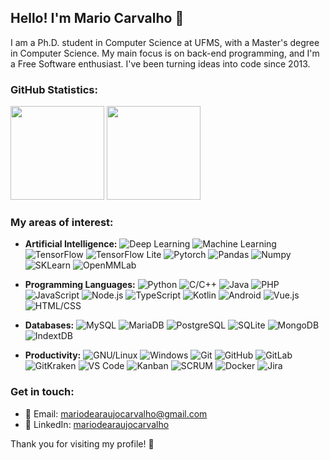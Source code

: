 ## Hello! I'm Mario Carvalho 👋

I am a Ph.D. student in Computer Science at UFMS, with a Master's degree in Computer Science. My main focus is on back-end programming, and I'm a Free Software enthusiast. I've been turning ideas into code since 2013.


### GitHub Statistics:

<div align="left">
  <img height="150em" src="https://github-readme-stats.vercel.app/api?username=MarioCarvalhoBr&show_icons=true&theme=synthwave&include_all_commits=true&count_private=true"/>
  <img height="150em" src="https://github-readme-stats.vercel.app/api/top-langs/?username=MarioCarvalhoBr&layout=compact&langs_count=7&theme=synthwave"/>
</div>

### My areas of interest:

- **Artificial Intelligence:**
  ![Deep Learning](https://img.shields.io/badge/-Deep%20Learning-orange?style=flat-square&logo=deep-learning)
  ![Machine Learning](https://img.shields.io/badge/-Machine%20Learning-blue?style=flat-square&logo=machine-learning)
  ![TensorFlow](https://img.shields.io/badge/-TensorFlow-orange?style=flat-square&logo=tensorflow)
  ![TensorFlow Lite](https://img.shields.io/badge/-TensorFlow%20Lite-orange?style=flat-square&logo=tensorflow)
  ![Pytorch](https://img.shields.io/badge/-Pytorch-blue?style=flat-square&logo=pytorch)
  ![Pandas](https://img.shields.io/badge/-Pandas-blue?style=flat-square&logo=pandas)
  ![Numpy](https://img.shields.io/badge/-Numpy-blue?style=flat-square&logo=numpy)
  ![SKLearn](https://img.shields.io/badge/-SKLearn-blue?style=flat-square&logo=scikit-learn)
  ![OpenMMLab](https://img.shields.io/badge/-OpenMMLab-blue?style=flat-square&logo=openml)

- **Programming Languages:** 
  ![Python](https://img.shields.io/badge/-Python-blue?style=flat-square&logo=python)
  ![C/C++](https://img.shields.io/badge/-C/C++-blue?style=flat-square&logo=c%2B%2B)
  ![Java](https://img.shields.io/badge/-Java-blue?style=flat-square&logo=java)
  ![PHP](https://img.shields.io/badge/-PHP-blue?style=flat-square&logo=php)
  ![JavaScript](https://img.shields.io/badge/-JavaScript-blue?style=flat-square&logo=javascript)
  ![Node.js](https://img.shields.io/badge/-Node.js-green?style=flat-square&logo=node.js)
  ![TypeScript](https://img.shields.io/badge/-TypeScript-blue?style=flat-square&logo=typescript)
  ![Kotlin](https://img.shields.io/badge/-Kotlin-orange?style=flat-square&logo=kotlin)
  ![Android](https://img.shields.io/badge/-Android-green?style=flat-square&logo=android)
  ![Vue.js](https://img.shields.io/badge/-Vue.js-green?style=flat-square&logo=vue.js)
  ![HTML/CSS](https://img.shields.io/badge/-HTML/CSS-orange?style=flat-square&logo=html5)

- **Databases:** 
  ![MySQL](https://img.shields.io/badge/-MySQL-blue?style=flat-square&logo=mysql)
  ![MariaDB](https://img.shields.io/badge/-MariaDB-blue?style=flat-square&logo=mariadb)
  ![PostgreSQL](https://img.shields.io/badge/-PostgreSQL-blue?style=flat-square&logo=postgresql)
  ![SQLite](https://img.shields.io/badge/-SQLite-blue?style=flat-square&logo=sqlite)
  ![MongoDB](https://img.shields.io/badge/-MongoDB-green?style=flat-square&logo=mongodb)
  ![IndextDB](https://img.shields.io/badge/-IndextDB-green?style=flat-square&logo=indextdb)

- **Productivity:** 
  ![GNU/Linux](https://img.shields.io/badge/-GNU/Linux-blue?style=flat-square&logo=linux)
  ![Windows](https://img.shields.io/badge/-Windows-blue?style=flat-square&logo=windows)
  ![Git](https://img.shields.io/badge/-Git-orange?style=flat-square&logo=git)
  ![GitHub](https://img.shields.io/badge/-GitHub-black?style=flat-square&logo=github)
  ![GitLab](https://img.shields.io/badge/-GitLab-orange?style=flat-square&logo=gitlab)
  ![GitKraken](https://img.shields.io/badge/-GitKraken-black?style=flat-square&logo=gitkraken)
  ![VS Code](https://img.shields.io/badge/-VS%20Code-blue?style=flat-square&logo=visual-studio-code)
  ![Kanban](https://img.shields.io/badge/-Kanban-blue?style=flat-square&logo=kanban)
  ![SCRUM](https://img.shields.io/badge/-SCRUM-blue?style=flat-square&logo=scrum)
  ![Docker](https://img.shields.io/badge/-Docker-blue?style=flat-square&logo=docker)
  ![Jira](https://img.shields.io/badge/-Jira-blue?style=flat-square&logo=jira-software)

### Get in touch:

- 📧 Email: mariodearaujocarvalho@gmail.com
- 💼 LinkedIn: [mariodearaujocarvalho](https://www.linkedin.com/in/mariodearaujocarvalho/)


Thank you for visiting my profile! 🚀


<!--
**MarioCarvalhoBr/MarioCarvalhoBr** is a ✨ _special_ ✨ repository because its `README.md` (this file) appears on your GitHub profile.

Here are some ideas to get you started:

- 🔭 I’m currently working on ...
- 🌱 I’m currently learning ...
- 👯 I’m looking to collaborate on ...
- 🤔 I’m looking for help with ...
- 💬 Ask me about ...
- 📫 How to reach me: ...
- 😄 Pronouns: ...
- ⚡ Fun fact: ...
-->

